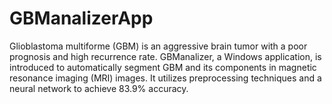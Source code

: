 # GBManalizerApp
Glioblastoma multiforme (GBM) is an aggressive brain tumor with a poor prognosis and high recurrence rate. GBManalizer, a Windows application, is introduced to automatically segment GBM and its components in magnetic resonance imaging (MRI) images. It utilizes preprocessing techniques and a neural network to achieve 83.9% accuracy. 

